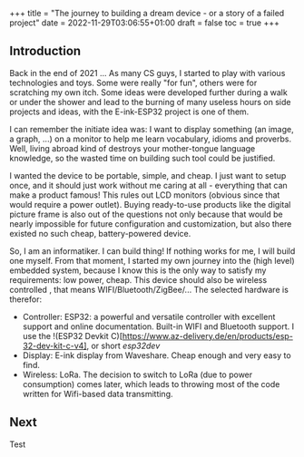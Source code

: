 +++
title = "The journey to building a dream device - or a story of a failed project"
date = 2022-11-29T03:06:55+01:00
draft = false
toc = true
+++



## Introduction 

Back in the end of 2021 ...
As many CS guys, I started to play with various technologies and toys. Some were really "for fun", others were for scratching my own itch. 
Some ideas were developed further during a walk or under the shower and lead to the burning of many useless hours on side projects and ideas, with the E-ink-ESP32 project is one of them.

I can remember the initiate idea was: I want to display something (an image, a graph, ...) on a monitor to help me learn vocabulary, idioms and proverbs. 
Well, living abroad kind of destroys your mother-tongue language knowledge, so the wasted time on building such tool could be justified. 

I wanted the device to be portable, simple, and cheap. I just want to setup once, and it should just work without me caring at all - everything that can make a product famous!
This rules out LCD monitors (obvious since that would require a power outlet). Buying ready-to-use products like the digital picture frame is also out of the questions not only because that would be nearly impossible for future configuration and customization, but also there existed no such cheap, battery-powered device. 

So, I am an informatiker. I can build thing! If nothing works for me, I will build one myself. 
From that moment, I started my own journey into the (high level) embedded system, because I know this is the only way to satisfy my requirements: low power, cheap.
This device should also be wireless controlled , that means WIFI/Bluetooth/ZigBee/... The selected hardware is therefor:

- Controller: ESP32: a powerful and versatile controller with excellent support and online documentation. Built-in WIFI and Bluetooth support. I use the !(ESP32 Devkit C)[https://www.az-delivery.de/en/products/esp-32-dev-kit-c-v4], or short _esp32dev_
- Display: E-ink display from Waveshare. Cheap enough and very easy to find.
- Wireless: LoRa. The decision to switch to LoRa (due to power consumption) comes later, which leads to throwing most of the code written for Wifi-based data transmitting.


## Next
Test